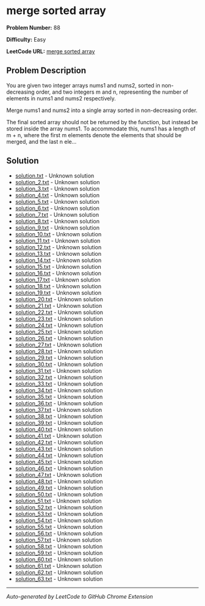 # merge sorted array

**Problem Number:** 88

**Difficulty:** Easy

**LeetCode URL:** [merge sorted array](https://leetcode.com/problems/merge-sorted-array/)

## Problem Description

You are given two integer arrays nums1 and nums2, sorted in non-decreasing order, and two integers m and n, representing the number of elements in nums1 and nums2 respectively.

Merge nums1 and nums2 into a single array sorted in non-decreasing order.

The final sorted array should not be returned by the function, but instead be stored inside the array nums1. To accommodate this, nums1 has a length of m + n, where the first m elements denote the elements that should be merged, and the last n ele...

## Solution

- [solution.txt](solution.txt) - Unknown solution
- [solution_2.txt](solution_2.txt) - Unknown solution
- [solution_3.txt](solution_3.txt) - Unknown solution
- [solution_4.txt](solution_4.txt) - Unknown solution
- [solution_5.txt](solution_5.txt) - Unknown solution
- [solution_6.txt](solution_6.txt) - Unknown solution
- [solution_7.txt](solution_7.txt) - Unknown solution
- [solution_8.txt](solution_8.txt) - Unknown solution
- [solution_9.txt](solution_9.txt) - Unknown solution
- [solution_10.txt](solution_10.txt) - Unknown solution
- [solution_11.txt](solution_11.txt) - Unknown solution
- [solution_12.txt](solution_12.txt) - Unknown solution
- [solution_13.txt](solution_13.txt) - Unknown solution
- [solution_14.txt](solution_14.txt) - Unknown solution
- [solution_15.txt](solution_15.txt) - Unknown solution
- [solution_16.txt](solution_16.txt) - Unknown solution
- [solution_17.txt](solution_17.txt) - Unknown solution
- [solution_18.txt](solution_18.txt) - Unknown solution
- [solution_19.txt](solution_19.txt) - Unknown solution
- [solution_20.txt](solution_20.txt) - Unknown solution
- [solution_21.txt](solution_21.txt) - Unknown solution
- [solution_22.txt](solution_22.txt) - Unknown solution
- [solution_23.txt](solution_23.txt) - Unknown solution
- [solution_24.txt](solution_24.txt) - Unknown solution
- [solution_25.txt](solution_25.txt) - Unknown solution
- [solution_26.txt](solution_26.txt) - Unknown solution
- [solution_27.txt](solution_27.txt) - Unknown solution
- [solution_28.txt](solution_28.txt) - Unknown solution
- [solution_29.txt](solution_29.txt) - Unknown solution
- [solution_30.txt](solution_30.txt) - Unknown solution
- [solution_31.txt](solution_31.txt) - Unknown solution
- [solution_32.txt](solution_32.txt) - Unknown solution
- [solution_33.txt](solution_33.txt) - Unknown solution
- [solution_34.txt](solution_34.txt) - Unknown solution
- [solution_35.txt](solution_35.txt) - Unknown solution
- [solution_36.txt](solution_36.txt) - Unknown solution
- [solution_37.txt](solution_37.txt) - Unknown solution
- [solution_38.txt](solution_38.txt) - Unknown solution
- [solution_39.txt](solution_39.txt) - Unknown solution
- [solution_40.txt](solution_40.txt) - Unknown solution
- [solution_41.txt](solution_41.txt) - Unknown solution
- [solution_42.txt](solution_42.txt) - Unknown solution
- [solution_43.txt](solution_43.txt) - Unknown solution
- [solution_44.txt](solution_44.txt) - Unknown solution
- [solution_45.txt](solution_45.txt) - Unknown solution
- [solution_46.txt](solution_46.txt) - Unknown solution
- [solution_47.txt](solution_47.txt) - Unknown solution
- [solution_48.txt](solution_48.txt) - Unknown solution
- [solution_49.txt](solution_49.txt) - Unknown solution
- [solution_50.txt](solution_50.txt) - Unknown solution
- [solution_51.txt](solution_51.txt) - Unknown solution
- [solution_52.txt](solution_52.txt) - Unknown solution
- [solution_53.txt](solution_53.txt) - Unknown solution
- [solution_54.txt](solution_54.txt) - Unknown solution
- [solution_55.txt](solution_55.txt) - Unknown solution
- [solution_56.txt](solution_56.txt) - Unknown solution
- [solution_57.txt](solution_57.txt) - Unknown solution
- [solution_58.txt](solution_58.txt) - Unknown solution
- [solution_59.txt](solution_59.txt) - Unknown solution
- [solution_60.txt](solution_60.txt) - Unknown solution
- [solution_61.txt](solution_61.txt) - Unknown solution
- [solution_62.txt](solution_62.txt) - Unknown solution
- [solution_63.txt](solution_63.txt) - Unknown solution

---

*Auto-generated by LeetCode to GitHub Chrome Extension*